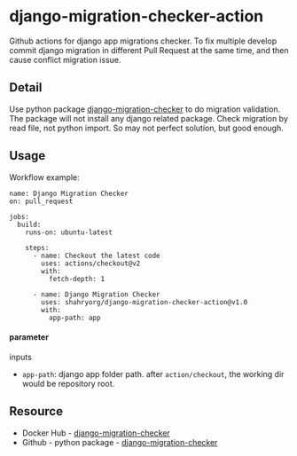 django-migration-checker-action
===========
Github actions for django app migrations checker. To fix multiple develop commit 
django migration in different Pull Request at the same time, and then cause 
conflict migration issue.

## Detail
Use python package [django-migration-checker](https://github.com/tonyo/django-migration-checker) 
to do migration validation. The package will not install any django related package. 
Check migration by read file, not python import. So may not perfect solution, but good enough.


## Usage

Workflow example:
```
name: Django Migration Checker
on: pull_request

jobs:
  build:
    runs-on: ubuntu-latest

    steps:
      - name: Checkout the latest code
        uses: actions/checkout@v2
        with:
          fetch-depth: 1

      - name: Django Migration Checker
        uses: shahryorg/django-migration-checker-action@v1.0
        with:
          app-path: app
```

#### parameter
inputs
* `app-path`: django app folder path. after `action/checkout`, the working dir would be repository root.


## Resource
* Docker Hub - [django-migration-checker](https://hub.docker.com/r/hardcoretech/django-migration-checker)
* Github - python package - [django-migration-checker](https://github.com/tonyo/django-migration-checker)

